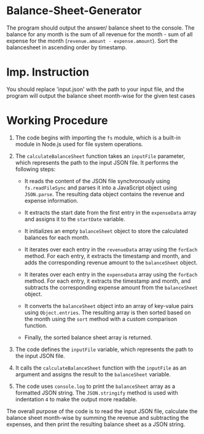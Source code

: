 # Balance-Sheet-Generator
 The program should output the answer/ balance sheet to the console. The balance for any month is the sum of all revenue for the month - sum of all expense for the month (`revenue.amount - expense.amount`). Sort the balancesheet in ascending order by timestamp.
 
# Imp. Instruction
You should replace 'input.json' with the path to your input file, and the program will output the balance sheet month-wise for the given test cases

# Working Procedure 

1. The code begins with importing the `fs` module, which is a built-in module in Node.js used for file system operations.

2. The `calculateBalanceSheet` function takes an `inputFile` parameter, which represents the path to the input JSON file. It performs the following steps:

   - It reads the content of the JSON file synchronously using `fs.readFileSync` and parses it into a JavaScript object using `JSON.parse`. The resulting data object contains the revenue and expense information.
   - It extracts the start date from the first entry in the `expenseData` array and assigns it to the `startDate` variable.
   - It initializes an empty `balanceSheet` object to store the calculated balances for each month.

   - It iterates over each entry in the `revenueData` array using the `forEach` method. For each entry, it extracts the timestamp and month, and adds the corresponding revenue amount to the `balanceSheet` object.

   - It iterates over each entry in the `expenseData` array using the `forEach` method. For each entry, it extracts the timestamp and month, and subtracts the corresponding expense amount from the `balanceSheet` object.

   - It converts the `balanceSheet` object into an array of key-value pairs using `Object.entries`. The resulting array is then sorted based on the month using the `sort` method with a custom comparison function.

   - Finally, the sorted balance sheet array is returned.

3. The code defines the `inputFile` variable, which represents the path to the input JSON file.

4. It calls the `calculateBalanceSheet` function with the `inputFile` as an argument and assigns the result to the `balanceSheet` variable.

5. The code uses `console.log` to print the `balanceSheet` array as a formatted JSON string. The `JSON.stringify` method is used with indentation `4` to make the output more readable.

The overall purpose of the code is to read the input JSON file, calculate the balance sheet month-wise by summing the revenue and subtracting the expenses, and then print the resulting balance sheet as a JSON string.
